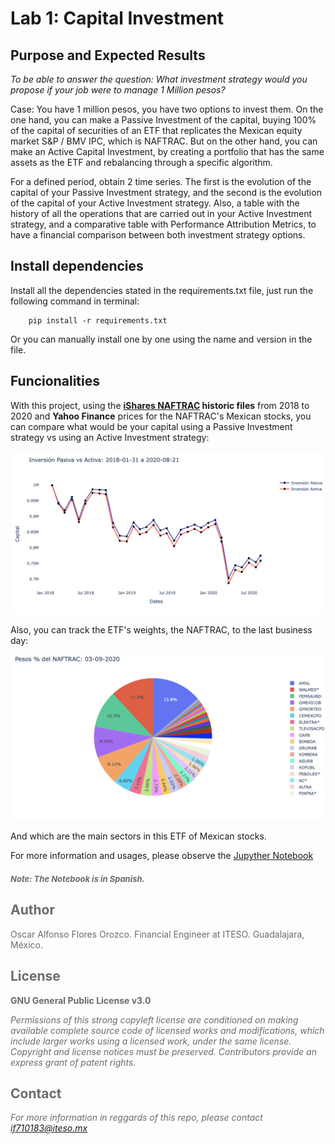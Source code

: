 # Lab 1: Capital Investment

## Purpose and Expected Results
*To be able to answer the question: What investment strategy would you propose if your job were to manage 1 Million pesos?*

Case: You have 1 million pesos, you have two options to invest them. On the one hand, you can make a Passive Investment of the capital, buying 100% of the capital of securities of an ETF that replicates the Mexican equity market S&P / BMV IPC, which is NAFTRAC. But on the other hand, you can make an Active Capital Investment, by creating a portfolio that has the same assets as the ETF and rebalancing through a specific algorithm.

For a defined period, obtain 2 time series. The first is the evolution of the capital of your Passive Investment strategy, and the second is the evolution of the capital of your Active Investment strategy. Also, a table with the history of all the operations that are carried out in your Active Investment strategy, and a comparative table with Performance Attribution Metrics, to have a financial comparison between both investment strategy options.

## Install dependencies

Install all the dependencies stated in the requirements.txt file, just run the following command in terminal:

        pip install -r requirements.txt
        
Or you can manually install one by one using the name and version in the file.

## Funcionalities

With this project, using the __[**iShares NAFTRAC**](https://www.blackrock.com/mx/intermediarios/productos/251895/ishares-naftrac-fund) historic files__ from 2018 to 2020 and __Yahoo Finance__ prices for the NAFTRAC's Mexican stocks, you can compare what would be your capital using a Passive Investment strategy vs using an Active Investment strategy:

![](files/Passive-Active.png)

Also, you can track the ETF's weights, the NAFTRAC, to the last business day:

![](files/NAFTRAC-03-09.png)

And which are the main sectors in this ETF of Mexican stocks.


For more information and usages, please observe the [Jupyther Notebook](notebook.ipynb)

##### <font color= #6B6B6B> <font size = 2> Note: The Notebook is in Spanish. </font>

## Author
Oscar Alfonso Flores Orozco.
Financial Engineer at ITESO.
Guadalajara, México.

## License
**GNU General Public License v3.0** 

*Permissions of this strong copyleft license are conditioned on making available 
complete source code of licensed works and modifications, which include larger 
works using a licensed work, under the same license. Copyright and license notices 
must be preserved. Contributors provide an express grant of patent rights.*

## Contact
*For more information in reggards of this repo, please contact if710183@iteso.mx*
